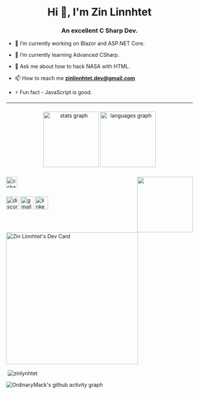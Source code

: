 <h1 align="center">Hi 👋, I'm Zin Linnhtet</h1>
<h3 align="center">An excellent C Sharp Dev.</h3>

- 🔭 I’m currently working on Blazor and ASP.NET Core.

- 🌱 I’m currently learning Advanced CSharp.
- 💬 Ask me about how to hack NASA with HTML.

- 📫 How to reach me **zinlinnhtet.dev@gmail.com**

- ⚡ Fun fact - JavaScript is good.
  
----------------------------------------------------------------------
###

<div align="center">
  <img src="https://github-readme-stats.vercel.app/api?username=zinlynhtet&hide_title=false&hide_rank=false&show_icons=true&include_all_commits=true&count_private=true&disable_animations=false&theme=dracula&locale=en&hide_border=false" height="150" alt="stats graph"  />
  <img src="https://github-readme-stats.vercel.app/api/top-langs?username=zinlynhtet&locale=en&hide_title=false&layout=compact&card_width=320&langs_count=5&theme=dracula&hide_border=false" height="150" alt="languages graph"  />
</div>

###

<img align="right" height="150" src="https://i.imgflip.com/65efzo.gif"  />

###

<div align="left">

  <img src="https://cdn.jsdelivr.net/gh/devicons/devicon/icons/csharp/csharp-original.svg" height="30" alt="csharp logo"  />
</div>

###

<div align="left">
  <img src="https://img.shields.io/static/v1?message=Discord&logo=discord&label=&color=7289DA&logoColor=white&labelColor=&style=for-the-badge" height="35" alt="discord logo"  />
  <img src="https://img.shields.io/static/v1?message=Gmail&logo=gmail&label=&color=D14836&logoColor=white&labelColor=&style=for-the-badge" height="35" alt="gmail logo"  />
  <img src="https://img.shields.io/static/v1?message=LinkedIn&logo=linkedin&label=&color=0077B5&logoColor=white&labelColor=&style=for-the-badge" height="35" alt="linkedin logo"  />
</div>

###

<a href="https://app.daily.dev/zinlynhtet"><img src="https://api.daily.dev/devcards/v2/QsGGqWBI1KuwB5phuRo7M.png?type=default&r=tw4" width="356" alt="Zin Linnhtet's Dev Card"/></a>


<p>&nbsp;<img align="center" src="https://github-readme-stats.vercel.app/api?username=zinlynhtet&show_icons=true&locale=en" alt="zinlynhtet" /></p>














![OrdinaryMack's github activity graph](https://github-readme-activity-graph.vercel.app/graph?username=zinlynhtet&theme=github-compact)

